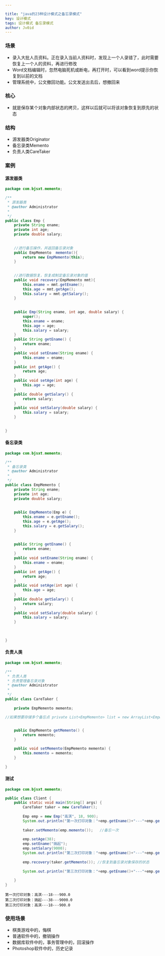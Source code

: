 ```yaml
---

title: "java的23种设计模式之备忘录模式"
key: 设计模式
tags: 设计模式 备忘录模式
author: Jv0id
---
```




### 场景

- 录入大批人员资料。正在录入当前人资料时，发现上一个人录错了，此时需要恢复上一个人的资料，再进行修改
- Word文档编辑时，忽然电脑死机或断电，再打开时，可以看到word提示你恢复到以前的文档
- 管理系统中，公文撤回功能。公文发送出去后，想撤回来



### 核心

- 就是保存某个对象内部状态的拷贝，这样以后就可以将该对象恢复到原先的状态



### 结构

- 源发器类Originator
- 备忘录类Memento
- 负责人类CareTaker



### 案例

#### 源发器类

```java
package com.bjsxt.memento;

/**
 * 源发器类
 * @author Administrator
 *
 */
public class Emp {
	private String ename;
	private int age;
	private double salary;
	
	
	//进行备忘操作，并返回备忘录对象
	public EmpMemento  memento(){
		return new EmpMemento(this);
	}
	
	
	//进行数据恢复，恢复成制定备忘录对象的值
	public void recovery(EmpMemento mmt){
		this.ename = mmt.getEname();
		this.age = mmt.getAge();
		this.salary = mmt.getSalary();
	}
	
	
	public Emp(String ename, int age, double salary) {
		super();
		this.ename = ename;
		this.age = age;
		this.salary = salary;
	}
	public String getEname() {
		return ename;
	}
	public void setEname(String ename) {
		this.ename = ename;
	}
	public int getAge() {
		return age;
	}
	public void setAge(int age) {
		this.age = age;
	}
	public double getSalary() {
		return salary;
	}
	public void setSalary(double salary) {
		this.salary = salary;
	}
	
	
}

```



#### 备忘录类

```java
package com.bjsxt.memento;

/**
 * 备忘录类
 * @author Administrator
 *
 */
public class EmpMemento {
	private String ename;
	private int age;
	private double salary;
	
	
	public EmpMemento(Emp e) {
		this.ename = e.getEname();
		this.age = e.getAge();
		this.salary = e.getSalary();
	}
	
	
	public String getEname() {
		return ename;
	}
	public void setEname(String ename) {
		this.ename = ename;
	}
	public int getAge() {
		return age;
	}
	public void setAge(int age) {
		this.age = age;
	}
	public double getSalary() {
		return salary;
	}
	public void setSalary(double salary) {
		this.salary = salary;
	}
	
	
	
}

```



#### 负责人类

```java
package com.bjsxt.memento;

/**
 * 负责人类
 * 负责管理备忘录对象
 * @author Administrator
 *
 */
public class CareTaker {
	
	private EmpMemento memento;

//如果想要存储多个备忘点 private List<EmpMemento> list = new ArrayList<EmpMemento>();
	

	public EmpMemento getMemento() {
		return memento;
	}

	public void setMemento(EmpMemento memento) {
		this.memento = memento;
	}
	
}

```



#### 测试

```java
package com.bjsxt.memento;

public class Client {
	public static void main(String[] args) {
		CareTaker taker = new CareTaker();
		
		Emp emp = new Emp("高淇", 18, 900);
		System.out.println("第一次打印对象："+emp.getEname()+"---"+emp.getAge()+"---"+emp.getSalary());
		
		taker.setMemento(emp.memento());   //备忘一次
		
		emp.setAge(38);
		emp.setEname("搞起");
		emp.setSalary(9000);
		System.out.println("第二次打印对象："+emp.getEname()+"---"+emp.getAge()+"---"+emp.getSalary());
		
		emp.recovery(taker.getMemento()); //恢复到备忘录对象保存的状态
		
		System.out.println("第三次打印对象："+emp.getEname()+"---"+emp.getAge()+"---"+emp.getSalary());
		
	}
}

```

```
第一次打印对象：高淇---18---900.0
第二次打印对象：搞起---38---9000.0
第三次打印对象：高淇---18---900.0
```



### 使用场景

- 棋类游戏中的，悔棋
- 普通软件中的，撤销操作
- 数据库软件中的，事务管理中的，回滚操作
- Photoshop软件中的，历史记录
